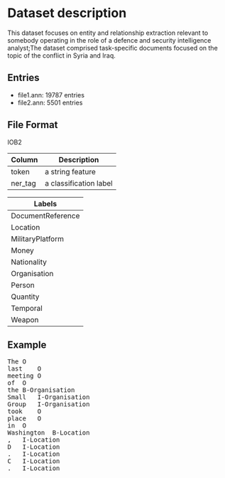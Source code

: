 # Dataset description
This dataset focuses on entity and relationship extraction relevant to somebody operating in the role of a defence and security intelligence analyst;The dataset comprised task-specific documents focused on the topic of the conflict in Syria and Iraq.

## Entries
* file1.ann: 19787  entries
* file2.ann:  5501 entries

## File Format
IOB2

| Column | Description       |
| ----- | ------------------ |
|token | a string feature |
|ner_tag| a classification label |


| Labels |
|-------------------|
|DocumentReference
|Location
|MilitaryPlatform
|Money
|Nationality
|Organisation
|Person
|Quantity
|Temporal
|Weapon

## Example
<pre>
The	O
last	O
meeting	O
of	O
the	B-Organisation
Small	I-Organisation
Group	I-Organisation
took	O
place	O
in	O
Washington	B-Location
,	I-Location
D	I-Location
.	I-Location
C	I-Location
.	I-Location
</pre>
